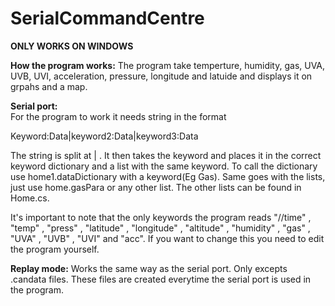 # SerialCommandCentre
**ONLY WORKS ON WINDOWS**

**How the program works:**
  The program take temperture, humidity, gas, UVA, UVB, UVI, acceleration, pressure, longitude and latuide and displays it on 
  grpahs and a map.

**Serial port:**  
  For the program to work it needs string in the format   
  
  Keyword:Data|keyword2:Data|keyword3:Data
  
  The string is split at | . It then takes the keyword and places it in the correct keyword dictionary and a list with the same
  keyword. To call the dictionary use home1.dataDictionary with a keyword(Eg Gas). Same goes with the lists, just use home.gasPara 
  or any other list. The other lists can be found in Home.cs.
  
  It's important to note that the only keywords the program reads "//time" , "temp" , "press" , "latitude" , "longitude" , 
  "altitude" , "humidity" , "gas" , "UVA" , "UVB" , "UVI" and "acc". If you want to change this you need to edit the program 
  yourself. 
  
**Replay mode:**
  Works the same way as the serial port. Only excepts .candata files. These files are created everytime the serial port is used in 
  the program. 
  
  

  
